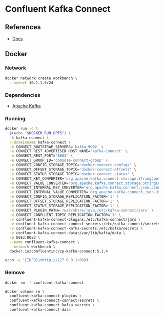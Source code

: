 # Confluent Kafka Connect

<!--
https://github.com/krzwalko/DataStreamingWorkshop
https://github.com/arossmann/metrics_exporter/blob/b86bf544e8c282a41e40e8e870d41a8dea22ade1/docker-compose.yaml
https://github.com/search?o=desc&q=%22confluentinc%2Fcp-kafka-connect%22&s=indexed&type=Code
-->

## References

- [Docs](https://docs.confluent.io/current/connect/index.html)

## Docker

### Network

```sh
docker network create workbench \
  --subnet 10.1.1.0/24
```

### Dependencies

- [Apache Kafka](/apache_kafka.md#docker)

### Running

```sh
docker run -d \
  $(echo "$DOCKER_RUN_OPTS") \
  -h kafka-connect \
  --domainname kafka-connect \
  -e CONNECT_BOOTSTRAP_SERVERS='kafka:9092' \
  -e CONNECT_REST_ADVERTISED_HOST_NAME='kafka-connect' \
  -e CONNECT_REST_PORT='8083' \
  -e CONNECT_GROUP_ID='compose-connect-group' \
  -e CONNECT_CONFIG_STORAGE_TOPIC='docker-connect-configs' \
  -e CONNECT_OFFSET_STORAGE_TOPIC='docker-connect-offsets' \
  -e CONNECT_STATUS_STORAGE_TOPIC='docker-connect-status' \
  -e CONNECT_KEY_CONVERTER='org.apache.kafka.connect.storage.StringConverter' \
  -e CONNECT_VALUE_CONVERTER='org.apache.kafka.connect.storage.StringConverter' \
  -e CONNECT_INTERNAL_KEY_CONVERTER='org.apache.kafka.connect.json.JsonConverter' \
  -e CONNECT_INTERNAL_VALUE_CONVERTER='org.apache.kafka.connect.json.JsonConverter' \
  -e CONNECT_CONFIG_STORAGE_REPLICATION_FACTOR='1' \
  -e CONNECT_OFFSET_STORAGE_REPLICATION_FACTOR='1' \
  -e CONNECT_STATUS_STORAGE_REPLICATION_FACTOR='1' \
  -e CONNECT_PLUGIN_PATH='/usr/share/java,/etc/kafka-connect/jars' \
  -e CONNECT_CONFLUENT_TOPIC_REPLICATION_FACTOR='1' \
  -v confluent-kafka-connect-plugins:/etc/kafka-connect/jars \
  -v confluent-kafka-connect-connect-secrets:/etc/kafka-connect/secrets \
  -v confluent-kafka-connect-kafka-secrets:/etc/kafka/secrets \
  -v confluent-kafka-connect-data:/var/lib/kafka/data \
  -p 8083:8083 \
  --name confluent-kafka-connect \
  --network workbench \
  docker.io/confluentinc/cp-kafka-connect:5.1.4
```

```sh
echo -e '[INFO]\thttp://127.0.0.1:8083'
```

### Remove

```sh
docker rm -f confluent-kafka-connect

docker volume rm \
  confluent-kafka-connect-plugins \
  confluent-kafka-connect-connect-secrets \
  confluent-kafka-connect-kafka-secrets \
  confluent-kafka-connect-data
```
